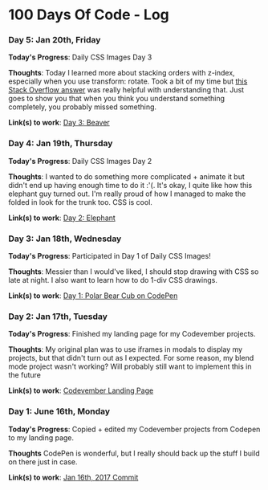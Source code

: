 # 100 Days Of Code - Log

### Day 5: Jan 20th, Friday

**Today's Progress**: Daily CSS Images Day 3 

**Thoughts**: Today I learned more about stacking orders with z-index, especially when you use transform: rotate. Took a bit of my time but [this Stack Overflow answer](http://stackoverflow.com/questions/20851452/z-index-is-canceled-by-setting-transformrotate) was really helpful with understanding that. Just goes to show you that when you think you understand something completely, you probably missed something. 

**Link(s) to work**: [Day 3: Beaver](http://bit.ly/cssbeaver)

### Day 4: Jan 19th, Thursday

**Today's Progress**: Daily CSS Images Day 2

**Thoughts**: I wanted to do something more complicated + animate it but didn't end up having enough time to do it :'(. It's okay, I quite like how this elephant guy turned out. I'm really proud of how I managed to make the folded in look for the trunk too. CSS is cool.

**Link(s) to work**: [Day 2: Elephant](http://bit.ly/csselephant)

### Day 3: Jan 18th, Wednesday

**Today's Progress**: Participated in Day 1 of Daily CSS Images!

**Thoughts**: Messier than I would've liked, I should stop drawing with CSS so late at night. I also want to learn how to do 1-div CSS drawings.

**Link(s) to work**: [Day 1: Polar Bear Cub on CodePen](http://bit.ly/csspolarbear)


### Day 2: Jan 17th, Tuesday

**Today's Progress**: Finished my landing page for my Codevember projects.

**Thoughts**: My original plan was to use iframes in modals to display my projects, but that didn't turn out as I expected. For some reason, my blend mode project wasn't working? Will probably still want to implement this in the future

**Link(s) to work**: [Codevember Landing Page](https://eina.ca/codevember)


### Day 1: June 16th, Monday

**Today's Progress**: Copied + edited my Codevember projects from Codepen to my landing page.

**Thoughts** CodePen is wonderful, but I really should back up the stuff I build on there just in case. 

**Link(s) to work**: [Jan 16th, 2017 Commit](https://github.com/thelittleblacksmith/codevember/commit/c901e1074c7f5b12f8aa6618312bd1f6e70a061a)

